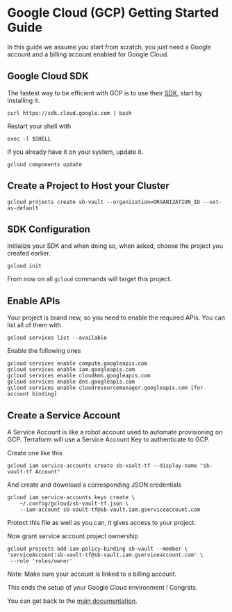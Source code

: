 # Google Cloud (GCP) Getting Started Guide

In this guide we assume you start from scratch, you just need a Google account and a billing account enabled for Google Cloud.

## Google Cloud SDK

The fastest way to be efficient with GCP is to use their [SDK](https://cloud.google.com/sdk/install), start by installing it.

    curl https://sdk.cloud.google.com | bash

Restart your shell with

    exec -l $SHELL

If you already have it on your system, update it.

    gcloud components update

## Create a Project to Host your Cluster

    gcloud projects create sb-vault --organization=ORGANIZATION_ID --set-as-default

## SDK Configuration

Initialize your SDK and when doing so, when asked, choose the project you created earlier.

    gcloud init

From now on all `gcloud` commands will target this project.

## Enable APIs

Your project is brand new, so you need to enable the required APIs. You can list all of them with

    gcloud services list --available

Enable the following ones

    gcloud services enable compute.googleapis.com
    gcloud services enable iam.googleapis.com
    gcloud services enable cloudkms.googleapis.com
    gcloud services enable dns.googleapis.com
    gcloud services enable cloudresourcemanager.googleapis.com [for account binding]

## Create a Service Account

A Service Account is like a robot account used to automate provisioning on GCP. Terraform will use a Service Account Key to authenticate to GCP.

Create one like this

    gcloud iam service-accounts create sb-vault-tf --display-name "sb-vault-tf Account"

And create and download a corresponding JSON credentials

    gcloud iam service-accounts keys create \
        ~/.config/gcloud/sb-vault-tf.json \
        --iam-account sb-vault-tf@sb-vault.iam.gserviceaccount.com

Protect this file as well as you can, it gives access to your project.

Now grant service account project ownership

    gcloud projects add-iam-policy-binding sb-vault --member \
    'serviceAccount:sb-vault-tf@sb-vault.iam.gserviceaccount.com' \
     --role 'roles/owner'

Note: Make sure your account is linked to a billing account.

This ends the setup of your Google Cloud environment ! Congrats.

You can get back to the [main documentation](README.md).